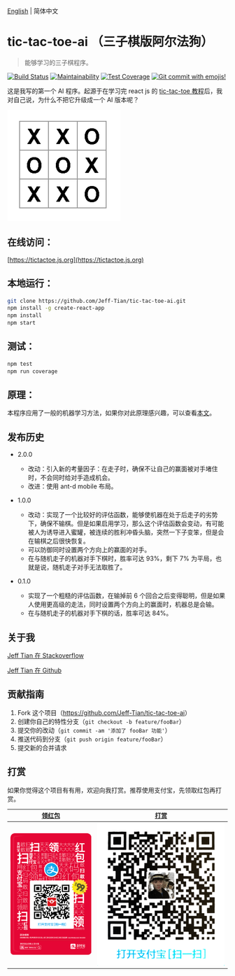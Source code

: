 [English](./README.en.md) | 简体中文

# tic-tac-toe-ai （三子棋版阿尔法狗）

> 能够学习的三子棋程序。

[![Build Status](https://travis-ci.org/Jeff-Tian/tic-tac-toe-ai.svg?branch=master)](https://travis-ci.org/Jeff-Tian/tic-tac-toe-ai)
[![Maintainability](https://api.codeclimate.com/v1/badges/57d198bf961c94ea3b22/maintainability)](https://codeclimate.com/github/Jeff-Tian/tic-tac-toe-ai/maintainability)
[![Test Coverage](https://api.codeclimate.com/v1/badges/57d198bf961c94ea3b22/test_coverage)](https://codeclimate.com/github/Jeff-Tian/tic-tac-toe-ai/test_coverage)
[![Git commit with emojis!](https://img.shields.io/badge/gitmoji-git%20commit%20with%20emojis!-brightgreen.svg)](https://gitmoji.js.org)

这是我写的第一个 AI 程序。起源于在学习完 react js 的 [tic-tac-toe 教程](https://reactjs.org/tutorial/tutorial.html)后，我对自己说，为什么不把它升级成一个 AI 版本呢？

![截图](public/images/screenshot.png)

## 在线访问：

[https://tictactoe.js.org](https://tictactoe.js.org)

## 本地运行：

```bash
git clone https://github.com/Jeff-Tian/tic-tac-toe-ai.git
npm install -g create-react-app
npm install
npm start
```

## 测试：

```bash
npm test
npm run coverage
```

## 原理：

本程序应用了一般的机器学习方法，如果你对此原理感兴趣，可以查看[本文](./doc/原理.md)。

## 发布历史

- 2.0.0

  - 改动：引入新的考量因子：在走子时，确保不让自己的赢面被对手堵住时，不会同时给对手造成机会。
  - 改进：使用 ant-d mobile 布局。

- 1.0.0

  - 改动：实现了一个比较好的评估函数，能够使机器在处于后走子的劣势下，确保不输棋。但是如果启用学习，那么这个评估函数会变动，有可能被人为诱导进入蜜罐，被连续的胜利冲昏头脑，突然一下子变笨，但是会在输棋之后很快恢复。
  - 可以防御同时设置两个方向上的赢面的对手。
  - 在与随机走子的机器对手下棋时，胜率可达 93%，剩下 7% 为平局，也就是说，随机走子对手无法取胜了。

- 0.1.0
  - 实现了一个粗糙的评估函数，在输掉前 6 个回合之后变得聪明，但是如果人使用更高级的走法，同时设置两个方向上的赢面时，机器总是会输。
  - 在与随机走子的机器对手下棋的话，胜率可达 84%。

## 关于我

[Jeff Tian 在 Stackoverflow](https://stackoverflow.com/users/769900/jeff-tian)

[Jeff Tian 在 Github](https://github.com/Jeff-Tian)

## 贡献指南

1. Fork 这个项目（<https://github.com/Jeff-Tian/tic-tac-toe-ai>）
2. 创建你自己的特性分支（`git checkout -b feature/fooBar`）
3. 提交你的改动（`git commit -am '添加了 fooBar 功能'`）
4. 推送代码到分支（`git push origin feature/fooBar`）
5. 提交新的合并请求

## 打赏

如果你觉得这个项目有有用，欢迎向我打赏。推荐使用支付宝，先领取红包再打赏。

| [领红包](alipayqr://platformapi/startapp?saId=10000007&qrcode=https%3A%2F%2Fjeff-tian.github.io%2Ftic-tac-toe-ai%2Fstatic%2Fmedia%2Falipay-red-package.5cd76bdb.png) | [打赏](alipayqr://platformapi/startapp?saId=10000007&qrcode=https%3A%2F%2Fraw.githubusercontent.com%2FJeff-Tian%2Ftic-tac-toe-ai%2Fmaster%2Fpublic%2Fimages%2Falipay-receive-money.jpg) |
| -------------------------------------------------------------------------------------------------------------------------------------------------------------------- | --------------------------------------------------------------------------------------------------------------------------------------------------------------------------------------- |
| ![支付宝红包码](./public/images/alipay-red-package.png)                                                                                                              | ![支付宝收钱码](./public/images/alipay-receive-money.jpg)                                                                                                                               |
